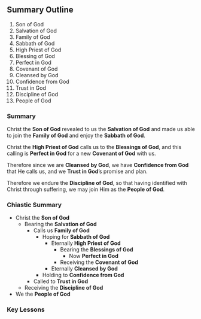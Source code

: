 ## Summary Outline

1. Son of God
2. Salvation of God
3. Family of God
4. Sabbath of God
5. High Priest of God
6. Blessing of God
7. Perfect in God
8. Covenant of God
9. Cleansed by God
10. Confidence from God
11. Trust in God
12. Discipline of God
13. People of God

### Summary
Christ the **Son of God** revealed to us the **Salvation of God** and made us able to join the **Family of God** and enjoy the **Sabbath of God**. 

Christ the **High Priest of God** calls us to the **Blessings of God**, and this calling is **Perfect in God** for a new **Covenant of God** with us. 

Therefore since we are **Cleansed by God**, we have **Confidence from God** that He calls us, and we **Trust in God**’s promise and plan. 

Therefore we endure the **Discipline of God**, so that having identified with Christ through suffering, we may join Him as the **People of God**. 

### Chiastic Summary
- Christ the **Son of God**
    - Bearing the **Salvation of God**
      - Calls us **Family of God**
        - Hoping for **Sabbath of God**
          - Eternally **High Priest of God**
            - Bearing the **Blessings of God**
              - Now **Perfect in God**
            - Receiving the **Covenant of God**
          - Eternally **Cleansed by God**
        - Holding to **Confidence from God**
      - Called to **Trust in God**
    - Receiving the **Discipline of God**
- We the **People of God**

### Key Lessons

